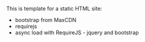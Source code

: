This is template for a static HTML site:
- bootstrap from MaxCDN
- requirejs
- async load with RequireJS - jquery and bootstrap
	